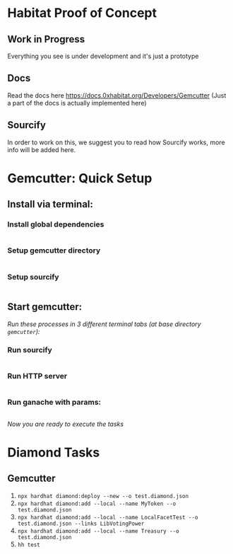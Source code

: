 # Habitat Proof of Concept

## Work in Progress
Everything you see is under development and it's just a prototype

## Docs
Read the docs here https://docs.0xhabitat.org/Developers/Gemcutter
(Just a part of the docs is actually implemented here)

## Sourcify
In order to work on this, we suggest you to read how Sourcify works, more info will be added here.

# Gemcutter: Quick Setup

## Install via terminal:

### Install global dependencies
```npm i -g ganache && npm i -g http-server && npm i -g hardhat-shorthand
```

### Setup gemcutter directory
```mkdir -p gemcutter && cd gemcutter
```

### Setup sourcify
```git clone https://github.com/0xHabitat/sourcify.git && cd sourcify && npx lerna bootstrap && npx lerna run build && mkdir -p data/{repository,database} && cd environments && envsubst < .env.gemcutter > .env && cd .. && npx lerna run build && cd ..
```

## Start gemcutter:

*Run these processes in 3 different terminal tabs (at base directory `gemcutter`):*

### Run sourcify
```cd sourcify && npm run server:start
```

### Run HTTP server
```cd sourcify/data/repository && http-server -p 5500
```

### Run ganache with params:
```ganache --miner.blockGasLimit "999999999999999" --miner.defaultTransactionGasLimit "99999999999999" --miner.callGasLimit "999999999999999" --chain.networkId 1337
```

*Now you are ready to execute the tasks*

# Diamond Tasks

## Gemcutter

1. ```npx hardhat diamond:deploy --new --o test.diamond.json```
2. ```npx hardhat diamond:add --local --name MyToken --o test.diamond.json```
3. ```npx hardhat diamond:add --local --name LocalFacetTest --o test.diamond.json --links LibVotingPower```
4. ```npx hardhat diamond:add --local --name Treasury --o test.diamond.json```
5. ```hh test```
